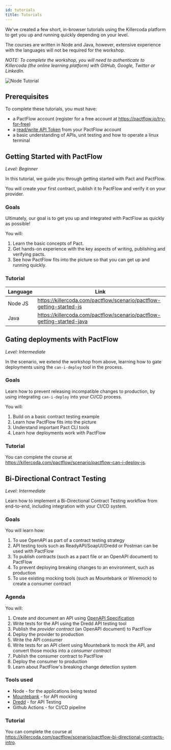 ```yaml
---
id: tutorials
title: Tutorials
---
```


We've created a few short, in-browser tutorials using the Killercoda platform to get you up and running quickly depending on your level.

The courses are written in Node and Java, however, extensive experience with the languages will not be required for the workshop.

_NOTE: To complete the workshop, you will need to authenticate to Killercoda (the online learning platform) with GitHub, Google, Twitter or LinkedIn._

![Node Tutorial](/workshops/katacoda-screenshot.png)

## Prerequisites

To complete these tutorials, you must have:

- a PactFlow account (register for a free account at <https://pactflow.io/try-for-free>)
- a [read/write API Token](/docs/getting-started/#configuring-your-api-token) from your PactFlow account
- a basic understanding of APIs, unit testing and how to operate a linux terminal

## Getting Started with PactFlow

_Level: Beginner_

In this tutorial, we guide you through getting started with Pact and PactFlow.

You will create your first contract, publish it to PactFlow and verify it on your provider.

### Goals

Ultimately, our goal is to get you up and integrated with PactFlow as quickly as possible!

You will:

1. Learn the basic concepts of Pact.
1. Get hands-on experience with the key aspects of writing, publishing and verifying pacts.
1. See how PactFlow fits into the picture so that you can get up and running quickly.

### Tutorial

| Language | Link                                                                   |
| -------- | ---------------------------------------------------------------------- |
| Node JS  | <https://killercoda.com/pactflow/scenario/pactflow-getting-started-js>   |
| Java     | <https://killercoda.com/pactflow/scenario/pactflow-getting-started-java> |

## Gating deployments with PactFlow

_Level: Intermediate_

In the scenario, we extend the workshop from above, learning how to gate deployments using the `can-i-deploy` tool in the process.

### Goals

Learn how to prevent releasing incompatible changes to production, by using integrating `can-i-deploy` into your CI/CD process.

You will:

1. Build on a basic contract testing example
1. Learn how PactFlow fits into the picture
1. Understand important Pact CLI tools
1. Learn how deployments work with PactFlow

### Tutorial

You can complete the course at <https://killercoda.com/pactflow/scenario/pactflow-can-i-deploy-js>.

## Bi-Directional Contract Testing

_Level: Intermediate_

Learn how to implement a Bi-Directional Contract Testing workflow from end-to-end, including integration with your CI/CD system.

### Goals

You will learn how:

1. To use OpenAPI as part of a contract testing strategy
1. API testing tools such as ReadyAPI/SoapUI/Dredd or Postman can be used with PactFlow
1. To publish contracts (such as a pact file or an OpenAPI document) to PactFlow
1. To prevent deploying breaking changes to an environment, such as production
1. To use existing mocking tools (such as Mountebank or Wiremock) to create a consumer contract

### Agenda

You will:

1. Create and document an API using [OpenAPI Specification](https://www.openapis.org/)
1. Write tests for the API using the Dredd API testing tool
1. Publish the _provider contract_ (an OpenAPI document) to PactFlow
1. Deploy the provider to production
1. Write the API consumer
1. Write tests for an API client using Mountebank to mock the API, and convert those mocks into a _consumer contract_
1. Publish the consumer contract to PactFlow
1. Deploy the consumer to production
1. Learn about PactFlow's breaking change detection system

### Tools used

- Node - for the applications being tested
- [Mountebank](https://mbtest.org) - for API mocking
- [Dredd](https://dredd.org/en/latest/index.html) - for API Testing
- Github Actions - for CI/CD pipeline

### Tutorial

You can complete the course at <https://killercoda.com/pactflow/scenario/pactflow-bi-directional-contracts-intro>.
